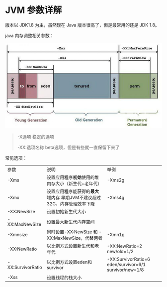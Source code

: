 # JVM 参数详解

版本以 JDK1.8 为主，虽然现在 Java 版本很高了，但是最常用的还是 JDK 1.8。

java 内存调整相关参数：

![JVM性能优化详解插图](../../../resource/jvm_memory_adjust-780x424.png)

> -X选项 稳定的选项
>
> -XX:选项名称 beta选项，但是有些就一直保留下来了

常见选项：

|                   |                                                              |                                                        |
| ----------------- | ------------------------------------------------------------ | ------------------------------------------------------ |
| 参数              | 说明                                                         | 举例                                                   |
| -Xms              | 设置应用程序**初始**使用的堆内存大小（新生代+老年代）        | -Xms2g                                                 |
| -Xmx              | 设置应用程序能获得的**最大**堆内存 早期JVM不建议超过32G，内存管理效率下降 | -Xms4g                                                 |
| -XX:NewSize       | 设置初始新生代大小                                           |                                                        |
| -XX:MaxNewSize    | 设置最大新生代内存空间                                       |                                                        |
| -Xmnsize          | 同时设置-XX:NewSize 和 -XX:MaxNewSize，代替两者              | -Xmn1g                                                 |
| -XX:NewRatio      | 以比例方式设置新生代和老年代                                 | -XX:NewRatio=2 new/old=1/2                             |
| -XX:SurvivorRatio | 以比例方式设置eden和survivor                                 | -XX:SurvivorRatio=6 eden/survivor=6/1 survivor/new=1/8 |
| -Xss              | 设置线程的栈大小                                             |                                                        |